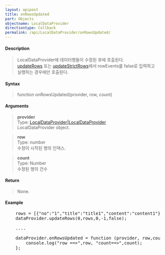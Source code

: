 ```yaml
---
layout: apipost
title: onRowsUpdated
part: Objects
objectname: LocalDataProvider
directiontype: Callback
permalink: /api/LocalDataProvider/onRowsUpdated/
---
```



#### Description

> LocalDataProvider에 데이터행들이 수정된 후에 호출된다.  
> [updateRows](/api/LocalDataProvider/updateRows/) 또는 [updateStrictRows](/api/LocalDataProvider/updateStrictRows/)에서 rowEvents를 false로 입력하고 실행하는 경우에만 호출된다.

#### Syntax

> function onRowsUpdated(provider, row, count)

#### Arguments

> **provider**  
> Type: [LocalDataProvider\|LocalDataProvider](/api/LocalDataProvider/)  
> LocalDataProvider object.  

> **row**  
> Type: number  
> 수정이 시작된 행의 인덱스.  

> **count**  
> Type: Number  
> 수정된 행의 건수  

#### Return

> None.

#### Example

<pre class="prettyprint">
    rows = [{"no":"1","title":"title1","content":"content1"},{"no":"2","title":"title2"}];
    dataProvider.updateRows(0,rows,0,-1,false);

    ....

    dataProvider.onRowsUpdated = function (provider, row,count) {
        console.log("row ==>",row, "count==>",count);
    };
</pre>

